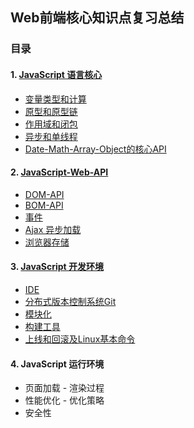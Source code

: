 ## Web前端核心知识点复习总结

### 目录

#### 1. [JavaScript 语言核心](https://github.com/LightSmileY/Web-front-end---Review/tree/master/01.%20JavaScript%20%E8%AF%AD%E8%A8%80%E6%A0%B8%E5%BF%83)

- [变量类型和计算](https://github.com/LightSmileY/Web-front-end---Review/blob/master/01.%20JavaScript%20%E8%AF%AD%E8%A8%80%E6%A0%B8%E5%BF%83/1.%20%E5%8F%98%E9%87%8F%E7%B1%BB%E5%9E%8B%E5%92%8C%E8%AE%A1%E7%AE%97.md)
- [原型和原型链](https://github.com/LightSmileY/Web-front-end---Review/blob/master/01.%20JavaScript%20%E8%AF%AD%E8%A8%80%E6%A0%B8%E5%BF%83/2.%20%E5%8E%9F%E5%9E%8B%E5%92%8C%E5%8E%9F%E5%9E%8B%E9%93%BE.md)
- [作用域和闭包](https://github.com/LightSmileY/Web-front-end---Review/blob/master/01.%20JavaScript%20%E8%AF%AD%E8%A8%80%E6%A0%B8%E5%BF%83/3.%20%E4%BD%9C%E7%94%A8%E5%9F%9F%E5%92%8C%E9%97%AD%E5%8C%85.md)
- [异步和单线程](https://github.com/LightSmileY/Web-front-end---Review/blob/master/01.%20JavaScript%20%E8%AF%AD%E8%A8%80%E6%A0%B8%E5%BF%83/4.%20%E5%BC%82%E6%AD%A5%E5%92%8C%E5%8D%95%E7%BA%BF%E7%A8%8B.md)
- [Date-Math-Array-Object的核心API](https://github.com/LightSmileY/Web-front-end---Review/blob/master/01.%20JavaScript%20%E8%AF%AD%E8%A8%80%E6%A0%B8%E5%BF%83/5.%20Date-Math-Array-Object%E7%9A%84%E6%A0%B8%E5%BF%83API.md)

#### 2. [JavaScript-Web-API](https://github.com/LightSmileY/Web-front-end---Review/tree/master/02.%20JavaScript-Web-API)

- [DOM-API](https://github.com/LightSmileY/Web-front-end---Review/blob/master/02.%20JavaScript-Web-API/1.%20DOM-API.md)
- [BOM-API](https://github.com/LightSmileY/Web-front-end---Review/blob/master/02.%20JavaScript-Web-API/2.%20BOM-API.md)
- [事件](https://github.com/LightSmileY/Web-front-end---Review/blob/master/02.%20JavaScript-Web-API/3.%20%E4%BA%8B%E4%BB%B6.md)
- [Ajax 异步加载](https://github.com/LightSmileY/Web-front-end---Review/blob/master/02.%20JavaScript-Web-API/4.%20Ajax%20%E5%BC%82%E6%AD%A5%E5%8A%A0%E8%BD%BD.md)
- [浏览器存储](https://github.com/LightSmileY/Web-front-end---Review/blob/master/02.%20JavaScript-Web-API/5.%20%E6%B5%8F%E8%A7%88%E5%99%A8%E5%AD%98%E5%82%A8.md)

#### 3. [JavaScript 开发环境](https://github.com/LightSmileY/Web-front-end---Review/tree/master/03.%20JavaScript%20%E5%BC%80%E5%8F%91%E7%8E%AF%E5%A2%83)

- [IDE](https://github.com/LightSmileY/Web-front-end---Review/blob/master/03.%20JavaScript%20%E5%BC%80%E5%8F%91%E7%8E%AF%E5%A2%83/1.%20IDE.md)
- [分布式版本控制系统Git](https://github.com/LightSmileY/Web-front-end---Review/blob/master/03.%20JavaScript%20%E5%BC%80%E5%8F%91%E7%8E%AF%E5%A2%83/2.%20%E5%88%86%E5%B8%83%E5%BC%8F%E7%89%88%E6%9C%AC%E6%8E%A7%E5%88%B6%E7%B3%BB%E7%BB%9FGit.md)
- [模块化](https://github.com/LightSmileY/Web-front-end---Review/blob/master/03.%20JavaScript%20%E5%BC%80%E5%8F%91%E7%8E%AF%E5%A2%83/3.%20%E6%A8%A1%E5%9D%97%E5%8C%96.md)
- [构建工具](https://github.com/LightSmileY/Web-front-end---Review/blob/master/03.%20JavaScript%20%E5%BC%80%E5%8F%91%E7%8E%AF%E5%A2%83/4.%20%E6%9E%84%E5%BB%BA%E5%B7%A5%E5%85%B7.md)
- [上线和回滚及Linux基本命令](https://github.com/LightSmileY/Web-front-end---Review/blob/master/03.%20JavaScript%20%E5%BC%80%E5%8F%91%E7%8E%AF%E5%A2%83/5.%20%E4%B8%8A%E7%BA%BF%E5%92%8C%E5%9B%9E%E6%BB%9A%E5%8F%8ALinux%E5%9F%BA%E6%9C%AC%E5%91%BD%E4%BB%A4.md)

#### 4. JavaScript 运行环境

- 页面加载 - 渲染过程
- 性能优化 - 优化策略
- 安全性